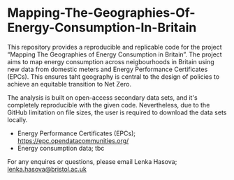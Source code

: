 # Mapping-The-Geographies-Of-Energy-Consumption-In-Britain

This repository provides a reproducible and replicable code for the project “Mapping The Geographies of Energy Consumption in Britain”. The project aims to map energy consumption across neigbourhoods in Britain using new data from domestic meters and Energy Performance Certificates (EPCs). This ensures taht geography is central to the design of policies to achieve an equitable transition to Net Zero.

The analysis is built on open-access secondary data sets, and it's completely reproducible with the given code. Nevertheless, due to the GitHub limitation on file sizes, the user is required to download the data sets locally. 

* Energy Performance Certificates (EPCs); https://epc.opendatacommunities.org/
* Energy consumption data; tbc

For any enquires or questions, please email Lenka Hasova; lenka.hasova@bristol.ac.uk
